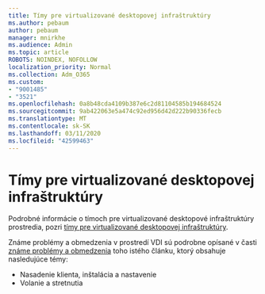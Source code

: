 ```yaml
---
title: Tímy pre virtualizované desktopovej infraštruktúry
ms.author: pebaum
author: pebaum
manager: mnirkhe
ms.audience: Admin
ms.topic: article
ROBOTS: NOINDEX, NOFOLLOW
localization_priority: Normal
ms.collection: Adm_O365
ms.custom:
- "9001485"
- "3521"
ms.openlocfilehash: 0a8b48cda4109b387e6c2d81104585b194684524
ms.sourcegitcommit: 9ab422063e5a474c92ed956d42d222b90336fecb
ms.translationtype: MT
ms.contentlocale: sk-SK
ms.lasthandoff: 03/11/2020
ms.locfileid: "42599463"
---
```

# <a name="teams-for-virtualized-desktop-infrastructure"></a>Tímy pre virtualizované desktopovej infraštruktúry

Podrobné informácie o tímoch pre virtualizované desktopové infraštruktúry prostredia, pozri [tímy pre virtualizované desktopovej infraštruktúry](https://docs.microsoft.com/microsoftteams/teams-for-vdi).

Známe problémy a obmedzenia v prostredí VDI sú podrobne opísané v časti [známe problémy a obmedzenia](https://docs.microsoft.com/microsoftteams/teams-for-vdi#known-issues-and-limitations) toho istého článku, ktorý obsahuje nasledujúce témy:
 - Nasadenie klienta, inštalácia a nastavenie
 - Volanie a stretnutia